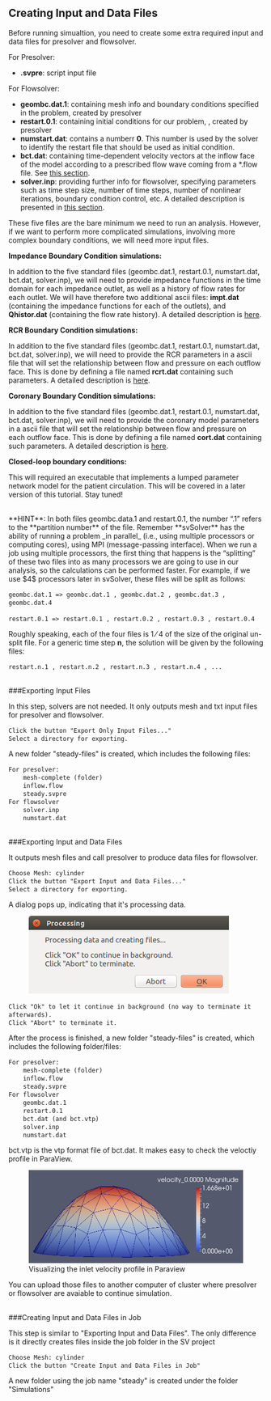 ## Creating Input and Data Files

Before running simualtion, you need to create some extra required input and data files for presolver and flowsolver.

For Presolver:

- **.svpre**: script input file

For Flowsolver:

- **geombc.dat.1**: containing mesh info and boundary conditions specified in the problem, created by presolver
- **restart.0.1**: containing initial conditions for our problem, , created by presolver
- **numstart.dat**: contains a numberr **0**. This number is used by the solver to identify the restart file that should be used as initial condition.
- **bct.dat**: containing time-dependent velocity vectors at the inflow face of the model according to a prescribed flow wave coming from a \*.flow file. See [this section](#bctfile).
- **solver.inp**: providing further info for flowsolver, specifying parameters such as time step size, number of time steps, number of nonlinear iterations, boundary condition control, etc. A detailed description is  presented in [this section](#solverinp).

These five files are the bare minimum we need to run an analysis. However, if we want to perform more complicated simulations, involving more complex boundary conditions, we will need more input files.

**Impedance Boundary Condition simulations:**

In addition to the five standard files (geombc.dat.1, restart.0.1, numstart.dat, bct.dat, solver.inp), we will need to provide impedance functions in the time domain for each impedance outlet, as well as a history of flow rates for each outlet. We will have therefore two additional ascii files: **impt.dat** (containing the impedance functions for each of the outlets), and **Qhistor.dat** (containing the flow rate history). A detailed description is [here](#impbcfile).

**RCR Boundary Condition simulations:**

In addition to the five standard files (geombc.dat.1, restart.0.1, numstart.dat, bct.dat, solver.inp), we will need to provide the RCR parameters in a ascii file that will set the relationship between flow and pressure on each outflow face. This is done by defining a file named **rcrt.dat** containing such parameters. A detailed description is [here](#rcrtfile).

**Coronary Boundary Condition simulations:**

In addition to the five standard files (geombc.dat.1, restart.0.1, numstart.dat, bct.dat, solver.inp), we will need to provide the coronary model parameters in a ascii file that will set the relationship between flow and pressure on each outflow face. This is done by defining a file named **cort.dat** containing such parameters. A detailed description is [here](#cortfile).

**Closed-loop boundary conditions:**

This will required an executable that implements a lumped parameter network model for the patient circulation. This will be covered in a later version of this tutorial. Stay tuned!

<br>
**HINT**: In both files geombc.data.1 and restart.0.1, the number “.1” refers to the **partition number** of the file. Remember **svSolver** has the ability of running a problem _in parallel_ (i.e., using multiple processors or computing cores), using MPI (message-passing interface). When we run a job using multiple processors, the first thing that happens is the “splitting” of these two files into as many processors we are going to use in our analysis, so the calculations can be performed faster. For example, if we use $4$ processors later in svSolver, these files will be split as follows:

~~~
geombc.dat.1 => geombc.dat.1 , geombc.dat.2 , geombc.dat.3 , geombc.dat.4

restart.0.1 => restart.0.1 , restart.0.2 , restart.0.3 , restart.0.4
~~~

Roughly speaking, each of the four files is $1⁄4$ of the size of the original un-split file. For a generic time step **n**, the solution will be given by the following files:

~~~
restart.n.1 , restart.n.2 , restart.n.3 , restart.n.4 , ...
~~~

<br>
###Exporting Input Files

In this step, solvers are not needed. It only outputs mesh and txt input files for presolver and flowsolver.

	Click the button "Export Only Input Files..."
	Select a directory for exporting.

A new folder "steady-files" is created, which includes the following files:

	For presolver:	
		mesh-complete (folder)
		inflow.flow
		steady.svpre
	For flowsolver
		solver.inp
		numstart.dat

<br>
###Exporting Input and Data Files

It outputs mesh files and call presolver to produce data files for flowsolver.

	Choose Mesh: cylinder	
	Click the button "Export Input and Data Files..."
	Select a directory for exporting.

A dialog pops up, indicating that it's processing data.

<figure>
  <img class="svImg scImgMd" src="documentation/flowsolver/imgs/abortdialog.png">
  <figcaption class="svCaption" ></figcaption>
</figure>

	Click "Ok" to let it continue in background (no way to terminate it afterwards).
	Click "Abort" to terminate it.



After the process is finished, a new folder "steady-files" is created, which includes the following folder/files:

	For presolver:	
		mesh-complete (folder)
		inflow.flow
		steady.svpre
	For flowsolver
		geombc.dat.1
		restart.0.1
		bct.dat (and bct.vtp)
		solver.inp
		numstart.dat

bct.vtp is the vtp format file of bct.dat. It makes easy to check the veloctiy profile in ParaView.

<figure>
  <img class="svImg scImgMd" src="documentation/flowsolver/imgs/bctvtp.png">
  <figcaption class="svCaption" >Visualizing the inlet velocity profile in Paraview</figcaption>
</figure>

You can upload those files to another computer of cluster where presolver or flowsolver are avaiable to continue simulation.

<br>
###Creating Input and Data Files in Job

This step is similar to "Exporting Input and Data Files". The only difference is it directly creates files inside the job folder in the SV project

	Choose Mesh: cylinder	
	Click the button "Create Input and Data Files in Job"

A new folder using the job name "steady" is created under the folder "Simulations"

